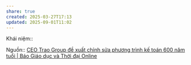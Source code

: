 ```yaml
---
share: true
created: 2025-03-27T17:13
updated: 2025-09-01T11:02
---
```

Khái niệm:: 

Nguồn:: [CEO Trao Group đề xuất chỉnh sửa phương trình kế toán 600 năm tuổi \| Báo Giáo dục và Thời đại Online](https://giaoducthoidai.vn/ceo-trao-group-de-xuat-chinh-sua-phuong-trinh-ke-toan-600-nam-tuoi-post733364.html)
